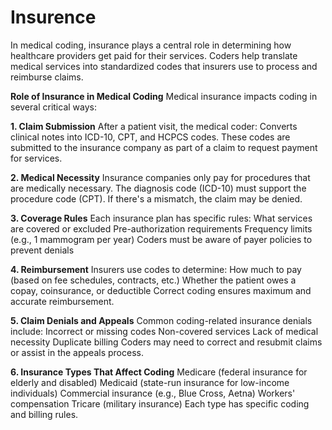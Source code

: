 # Insurence
In medical coding, insurance plays a central role in determining how healthcare providers get paid for their services. Coders help translate medical services into standardized codes that insurers use to process and reimburse claims.

**Role of Insurance in Medical Coding**
Medical insurance impacts coding in several critical ways:

**1. Claim Submission**
After a patient visit, the medical coder:
Converts clinical notes into ICD-10, CPT, and HCPCS codes.
These codes are submitted to the insurance company as part of a claim to request payment for services.

**2. Medical Necessity**
Insurance companies only pay for procedures that are medically necessary.
The diagnosis code (ICD-10) must support the procedure code (CPT).
If there's a mismatch, the claim may be denied.

**3. Coverage Rules**
Each insurance plan has specific rules:
What services are covered or excluded
Pre-authorization requirements
Frequency limits (e.g., 1 mammogram per year)
Coders must be aware of payer policies to prevent denials

**4. Reimbursement**
Insurers use codes to determine:
How much to pay (based on fee schedules, contracts, etc.)
Whether the patient owes a copay, coinsurance, or deductible
Correct coding ensures maximum and accurate reimbursement.

**5. Claim Denials and Appeals**
Common coding-related insurance denials include:
Incorrect or missing codes
Non-covered services
Lack of medical necessity
Duplicate billing
Coders may need to correct and resubmit claims or assist in the appeals process.

**6. Insurance Types That Affect Coding**
Medicare (federal insurance for elderly and disabled)
Medicaid (state-run insurance for low-income individuals)
Commercial insurance (e.g., Blue Cross, Aetna)
Workers' compensation
Tricare (military insurance)
Each type has specific coding and billing rules.
